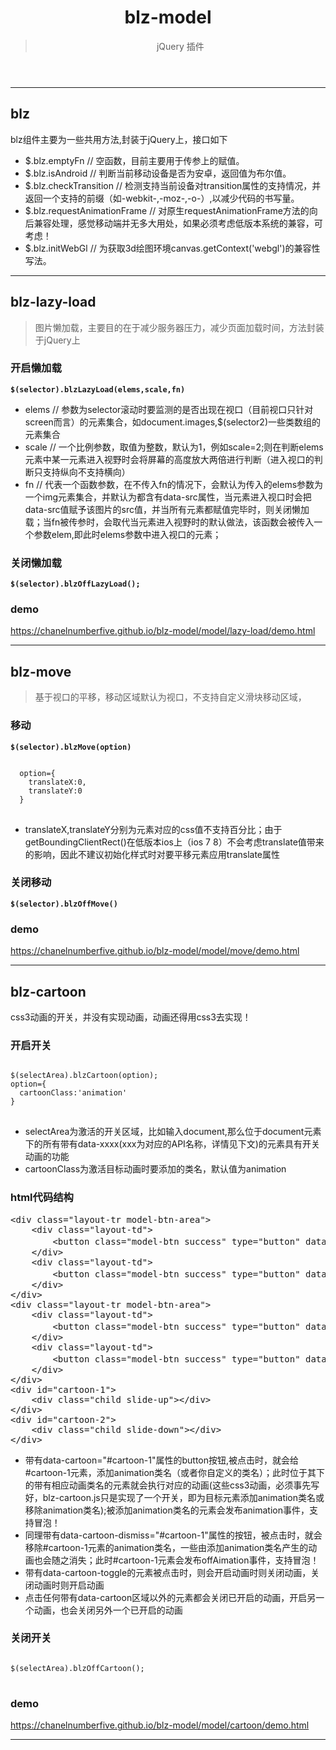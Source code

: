 <header>
<h1>blz-model</h1>
<p><blockquote>jQuery 插件</blockquote></p>
</header>
<hr>
<section>
<h2>blz</h2>
<p>blz组件主要为一些共用方法,封装于jQuery上，接口如下</p>
<ul>
<li>$.blz.emptyFn   // 空函数，目前主要用于传参上的赋值。</li>
<li>$.blz.isAndroid   // 判断当前移动设备是否为安卓，返回值为布尔值。</li>
<li>$.blz.checkTransition   // 检测支持当前设备对transition属性的支持情况，并返回一个支持的前缀（如-webkit-,-moz-,-o-）,以减少代码的书写量。</li>
<li>$.blz.requestAnimationFrame   // 对原生requestAnimationFrame方法的向后兼容处理，感觉移动端并无多大用处，如果必须考虑低版本系统的兼容，可考虑！</li>
<li>$.blz.initWebGl   // 为获取3d绘图环境canvas.getContext('webgl')的兼容性写法。</li>
</ul>
</section>
<hr>
<section>
<h2>blz-lazy-load</h2>
<p><blockquote>图片懒加载，主要目的在于减少服务器压力，减少页面加载时间，方法封装于jQuery上</blockquote></p>
<section>
<h3>开启懒加载</h3>
<pre><strong><code>$(selector).blzLazyLoad(elems,scale,fn)</code></strong></pre>
<ul>
<li>elems   // 参数为selector滚动时要监测的是否出现在视口（目前视口只针对screen而言）的元素集合，如document.images,$(selector2)一些类数组的元素集合</li>
<li>scale   // 一个比例参数，取值为整数，默认为1，例如scale=2;则在判断elems元素中某一元素进入视野时会将屏幕的高度放大两倍进行判断（进入视口的判断只支持纵向不支持横向）</li>
<li>fn   // 代表一个函数参数，在不传入fn的情况下，会默认为传入的elems参数为一个img元素集合，并默认为都含有data-src属性，当元素进入视口时会把data-src值赋予该图片的src值，并当所有元素都赋值完毕时，则关闭懒加载；当fn被传参时，会取代当元素进入视野时的默认做法，该函数会被传入一个参数elem,即此时elems参数中进入视口的元素；</li>
</ul>
</section>
<section>
<section>
<h3>关闭懒加载</h3>
<pre><strong><code>$(selector).blzOffLazyLoad();</code></strong></pre>
</section>
<section>
<h3>demo</h3>
<p><a href="https://chanelnumberfive.github.io/blz-model/model/lazy-load/demo.html">https://chanelnumberfive.github.io/blz-model/model/lazy-load/demo.html</a></p>
</section>
</section>
</section>
<hr>
<section>
<h2>blz-move</h2>
<p><blockquote>基于视口的平移，移动区域默认为视口，不支持自定义滑块移动区域，</blockquote></p>
<section>
<h3>移动</h3>
<pre><strong><code>$(selector).blzMove(option)</code></strong></pre>
<pre>
<code>
  option={
    translateX:0,
    translateY:0
  }
</code>
</pre>
<ul>
<li>translateX,translateY分别为元素对应的css值不支持百分比；由于getBoundingClientRect()在低版本ios上（ios 7 8）不会考虑translate值带来的影响，因此不建议初始化样式时对要平移元素应用translate属性</li>
</ul>
</section>
<section>
<section>
<h3>关闭移动</h3>
<pre><strong><code>$(selector).blzOffMove()</code></strong></pre>
</section>
<section>
<section>
<h3>demo</h3>
<p><a href="https://chanelnumberfive.github.io/blz-model/model/move/demo.html">https://chanelnumberfive.github.io/blz-model/model/move/demo.html</a></p>
</section>
</section>
</section>
<hr>
<section>
<h2>blz-cartoon</h2>
<p>css3动画的开关，并没有实现动画，动画还得用css3去实现！</p>
<section>
<h3>开启开关</h3>
<pre>
<code>
$(selectArea).blzCartoon(option);
option={
  cartoonClass:'animation'
}
</code>
</pre>
<ul>
<li>selectArea为激活的开关区域，比如输入document,那么位于document元素下的所有带有data-xxxx(xxx为对应的API名称，详情见下文)的元素具有开关动画的功能</li>
<li>cartoonClass为激活目标动画时要添加的类名，默认值为animation</li>
</ul>
</section>
<section>
<h3>html代码结构</h3>
<pre>
&lt;div class="layout-tr model-btn-area"&gt;
	&lt;div class="layout-td"&gt;
		&lt;button class="model-btn success" type="button" data-cartoon="#cartoon-1"&gt;动画1&lt;/button&gt;
	&lt;/div&gt;
	&lt;div class="layout-td"&gt;
		&lt;button class="model-btn success" type="button" data-cartoon="#cartoon-2"&gt;动画2&lt;/button&gt;
	&lt;/div&gt;
&lt;/div&gt;
&lt;div class="layout-tr model-btn-area"&gt;
	&lt;div class="layout-td"&gt;
		&lt;button class="model-btn success" type="button" data-cartoon-dismiss="#cartoon-1"&gt;移除动画1&lt;/button&gt;
	&lt;/div&gt;
	&lt;div class="layout-td"&gt;
		&lt;button class="model-btn success" type="button" data-cartoon-dismiss="#cartoon-2"&gt;移除动画2&lt;/button&gt;
	&lt;/div&gt;
&lt;/div&gt;
&lt;div id="cartoon-1"&gt;
	&lt;div class="child slide-up"&gt;&lt;/div&gt;
&lt;/div&gt;
&lt;div id="cartoon-2"&gt;
	&lt;div class="child slide-down"&gt;&lt;/div&gt;
&lt;/div&gt;
</pre>
<ul>
<li>带有data-cartoon="#cartoon-1"属性的button按钮,被点击时，就会给#cartoon-1元素，添加animation类名（或者你自定义的类名）；此时位于其下的带有相应动画类名的元素就会执行对应的动画(这些css3动画，必须事先写好，blz-cartoon.js只是实现了一个开关，即为目标元素添加animation类名或移除animation类名);被添加animation类名的元素会发布animation事件，支持冒泡！</li>
<li>同理带有data-cartoon-dismiss="#cartoon-1"属性的按钮，被点击时，就会移除#cartoon-1元素的animation类名，一些由添加animation类名产生的动画也会随之消失；此时#cartoon-1元素会发布offAimation事件，支持冒泡！</li>
<li>带有data-cartoon-toggle的元素被点击时，则会开启动画时则关闭动画，关闭动画时则开启动画</li>
<li>点击任何带有data-cartoon区域以外的元素都会关闭已开启的动画，开启另一个动画，也会关闭另外一个已开启的动画</li>
</ul>
</section>
<section>
<h3>关闭开关</h3>
<pre>
<code>
$(selectArea).blzOffCartoon();
</code>
</pre>
</section>
<section>
<h3>demo</h3>
<p><a href="https://chanelnumberfive.github.io/blz-model/model/cartoon/demo.html">https://chanelnumberfive.github.io/blz-model/model/cartoon/demo.html</a></p>
</section>
</section>
<hr>
